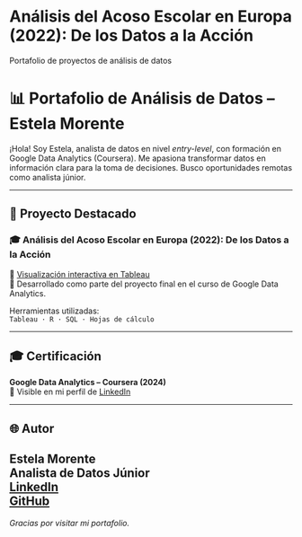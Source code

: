 # Análisis del Acoso Escolar en Europa (2022): De los Datos a la Acción
Portafolio de proyectos de análisis de datos
# 📊 Portafolio de Análisis de Datos – Estela Morente

¡Hola! Soy Estela, analista de datos en nivel *entry-level*, con formación en Google Data Analytics (Coursera). Me apasiona transformar datos en información clara para la toma de decisiones. Busco oportunidades remotas como analista júnior.

---

## 📁 Proyecto Destacado

### 🎓 Análisis del Acoso Escolar en Europa (2022): De los Datos a la Acción

🔗 [Visualización interactiva en Tableau](https://public.tableau.com/app/profile/estela.morente/viz/AnlisisdelAcosoEscolarenEuropa2022delosDatosalaAccin/MapaInteractivodelAcosoEscolarenEuropa)  
📄 Desarrollado como parte del proyecto final en el curso de Google Data Analytics.

Herramientas utilizadas:  
`Tableau · R · SQL · Hojas de cálculo`

---

## 🎓 Certificación

**Google Data Analytics – Coursera (2024)**  
🔗 Visible en mi perfil de [LinkedIn](https://www.linkedin.com/in/estela-m-a2b648238)

---

## 🌐 Autor
**Estela Morente**<br>
Analista de Datos Júnior<br>
[LinkedIn](https://www.linkedin.com/in/estela-m-a2b648238)<br>
[GitHub](https://github.com/Estela2025)
---

_Gracias por visitar mi portafolio._
